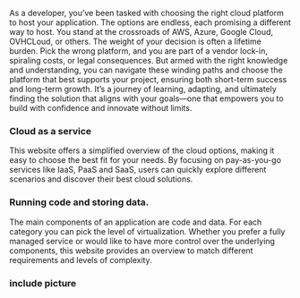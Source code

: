 As a developer, you’ve been tasked with choosing the right cloud platform to host your application. The options are endless, each promising a different way to host. You stand at the crossroads of AWS, Azure, Google Cloud, OVHCLoud, or others. The weight of your decision is often a lifetime burden. Pick the wrong platform, and you are part of a vendor lock-in, spiraling costs, or legal consequences. But armed with the right knowledge and understanding, you can navigate these winding paths and choose the platform that best supports your project, ensuring both short-term success and long-term growth. It’s a journey of learning, adapting, and ultimately finding the solution that aligns with your goals—one that empowers you to build with confidence and innovate without limits.

### Cloud as a service
This website offers a simplified overview of the cloud options, making it easy to choose the best fit for your needs. By focusing on pay-as-you-go services like IaaS, PaaS and SaaS, users can quickly explore different scenarios and discover their best cloud solutions.

### Running code and storing data. 
The main components of an application are code and data. For each category you can pick the level of virtualization. Whether you prefer a fully managed service or would like to have more control over the underlying components, this website provides an overview to match different requirements and levels of complexity. 

### include picture 
